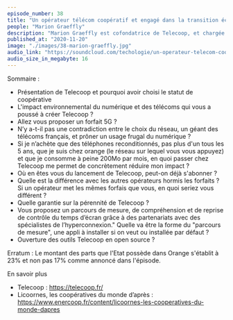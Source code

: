 ```yaml
---
episode_number: 38
title: "Un opérateur télécom coopératif et engagé dans la transition écologique"
people: "Marion Graeffly"
description: "Marion Graeffly est cofondatrice de Telecoop, et chargée de la communication, des partenariats et du sociétariat."
published_at: "2020-11-20"
image: "./images/38-marion-graeffly.jpg"
audio_link: "https://soundcloud.com/techologie/un-operateur-telecom-cooperatif-et-engage-dans-la-transition-ecologique-avec-marion-graeffly"
audio_size_in_megabyte: 16
---
```


Sommaire :

* Présentation de Telecoop et pourquoi avoir choisi le statut de coopérative
* L'impact environnemental du numérique et des télécoms qui vous a poussé à créer Telecoop ?
* Allez vous proposer un forfait 5G ?
* N’y a-t-il pas une contradiction entre le choix du réseau, un géant des télécoms français, et prôner un usage frugal du numérique ?
* Si je n’achète que des téléphones reconditionnés, pas plus d'un tous les 5 ans, que je suis chez orange (le réseau sur lequel vous vous appuyez) et que je consomme à peine 200Mo par mois, en quoi passer chez Telecoop me permet de concrètement réduire mon impact ?
* Où en êtes vous du lancement de Telecoop, peut-on déjà s'abonner ?
* Quelle est la différence avec les autres opérateurs hormis les forfaits ? Si un opérateur met les mêmes forfais que vous, en quoi seriez vous différent ?
* Quelle garantie sur la pérennité de Telecoop ?
* Vous proposez un parcours de mesure, de compréhension et de reprise de contrôle du temps d’écran grâce à des partenariats avec des spécialistes de l’hyperconnexion." Quelle va être la forme du "parcours de mesure", une appli à installer si on veut ou installée par défaut ?
* Ouverture des outils Telecoop en open source ?

Erratum :  Le montant des parts que l'Etat possède dans Orange s'établit à 23% et non pas 17% comme annoncé dans l'épisode.

<div class="block">

En savoir plus

* Telecoop : https://telecoop.fr/
* Licoornes, les coopératives du monde d’après : https://www.enercoop.fr/content/licoornes-les-cooperatives-du-monde-dapres

</div>
